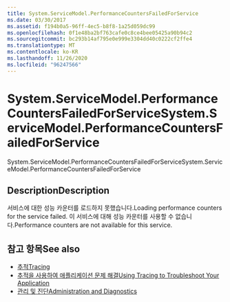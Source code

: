 ```yaml
---
title: System.ServiceModel.PerformanceCountersFailedForService
ms.date: 03/30/2017
ms.assetid: f194b0a5-96ff-4ec5-b8f8-1a25d059dc99
ms.openlocfilehash: 0f1e48ba2bf763cafe0c8ce4bee05425a90b94c2
ms.sourcegitcommit: bc293b14af795e0e999e3304dd40c0222cf2ffe4
ms.translationtype: MT
ms.contentlocale: ko-KR
ms.lasthandoff: 11/26/2020
ms.locfileid: "96247566"
---
```

# <a name="systemservicemodelperformancecountersfailedforservice"></a><span data-ttu-id="82232-102">System.ServiceModel.PerformanceCountersFailedForService</span><span class="sxs-lookup"><span data-stu-id="82232-102">System.ServiceModel.PerformanceCountersFailedForService</span></span>

<span data-ttu-id="82232-103">System.ServiceModel.PerformanceCountersFailedForService</span><span class="sxs-lookup"><span data-stu-id="82232-103">System.ServiceModel.PerformanceCountersFailedForService</span></span>  
  
## <a name="description"></a><span data-ttu-id="82232-104">Description</span><span class="sxs-lookup"><span data-stu-id="82232-104">Description</span></span>  

 <span data-ttu-id="82232-105">서비스에 대한 성능 카운터를 로드하지 못했습니다.</span><span class="sxs-lookup"><span data-stu-id="82232-105">Loading performance counters for the service failed.</span></span> <span data-ttu-id="82232-106">이 서비스에 대해 성능 카운터를 사용할 수 없습니다.</span><span class="sxs-lookup"><span data-stu-id="82232-106">Performance counters are not available for this service.</span></span>  
  
## <a name="see-also"></a><span data-ttu-id="82232-107">참고 항목</span><span class="sxs-lookup"><span data-stu-id="82232-107">See also</span></span>

- [<span data-ttu-id="82232-108">추적</span><span class="sxs-lookup"><span data-stu-id="82232-108">Tracing</span></span>](index.md)
- [<span data-ttu-id="82232-109">추적을 사용하여 애플리케이션 문제 해결</span><span class="sxs-lookup"><span data-stu-id="82232-109">Using Tracing to Troubleshoot Your Application</span></span>](using-tracing-to-troubleshoot-your-application.md)
- [<span data-ttu-id="82232-110">관리 및 진단</span><span class="sxs-lookup"><span data-stu-id="82232-110">Administration and Diagnostics</span></span>](../index.md)
